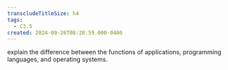 ```yaml
---
transcludeTitleSize: h4
tags:
  - C3.5
created: 2024-09-26T08:28:59.000-0400
---
```

explain the difference between the functions of applications, programming languages, and operating systems.